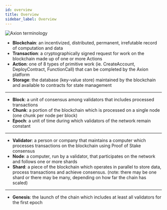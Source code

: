 ```yaml
---
id: overview
title: Overview
sidebar_label: Overview
---
```


![Axion terminology](/docs/assets/near-terminology.png)

- **Blockchain**: an incentivized, distributed, permanent, irrefutable record of computation and data
- **Transaction**: a cryptographically signed request for work on the blockchain made up of one or more Actions
- **Action**: one of 8 types of primitive work (ie. CreateAccount, DeployContract, FunctionCall) that can be completed by the Axion platform
- **Storage**: the database (key-value store) maintained by the blockchain and available to contracts for state management

---

- **Block**: a unit of consensus among validators that includes processed transactions
- **Chunk**: a portion of the blockchain which is processed on a single node (one chunk per node per block)
- **Epoch**: a unit of time during which validators of the network remain constant

---

- **Validator**: a person or company that maintains a computer which processes transactions on the blockchain using Proof of Stake consensus
- **Node**: a computer, run by a validator, that participates on the network and follows one or more shards
- **Shard**: a piece of the blockchain which operates in parallel to store data, process transactions and achieve consensus. (note: there may be one shard or there may be many, depending on how far the chain has scaled)

---

- **Genesis**: the launch of the chain which includes at least all validators for the first epoch
